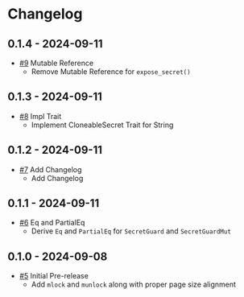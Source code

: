 # Changelog

## 0.1.4 - 2024-09-11

- [#9](https://github.com/Eyob94/shush-rs/pull/9) Mutable Reference
  - Remove Mutable Reference for `expose_secret()`

## 0.1.3 - 2024-09-11

- [#8](https://github.com/Eyob94/shush-rs/pull/8) Impl Trait
  - Implement CloneableSecret Trait for String

## 0.1.2 - 2024-09-11

- [#7](https://github.com/Eyob94/shush-rs/pull/7) Add Changelog
  - Add Changelog

## 0.1.1 - 2024-09-11

- [#6](https://github.com/Eyob94/shush-rs/pull/6) Eq and PartialEq
  - Derive `Eq` and `PartialEq` for `SecretGuard` and `SecretGuardMut`

## 0.1.0 - 2024-09-08

- [#5](https://github.com/Eyob94/shush-rs/pull/5) Initial Pre-release
  - Add `mlock` and `munlock` along with proper page size alignment
